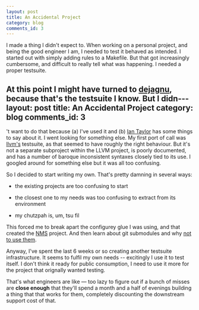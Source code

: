 ```yaml
---
layout: post
title: An Accidental Project
category: blog
comments_id: 3
---
```


I made a thing I didn't expect to.  When working on a personal
project, and being the good engineer I am, I needed to test it behaved
as intended.  I started out with simply adding rules to a Makefile.
But that got increasingly cumbersome, and difficult to really tell
what was happening.  I needed a proper testsuite.

At this point I might have turned to
[dejagnu](https://www.gnu.org/software/dejagnu/), because that's the
testsuite I know.  But I didn---
layout: post
title: An Accidental Project
category: blog
comments_id: 3
---
't want to do that because (a) I've used
it and (b) [Ian Taylor](https://www.airs.com/blog/archives/499) has
some things to say about it.  I went looking for something else.  My
first port of call was [llvm's](http://llvm.org/) testsuite, as that
seemed to have roughly the right behaviour.  But it's not a separate
subproject within the LLVM project, is poorly documented, and has a
number of baroque inconsistent syntaxes closely tied to its use.  I
googled around for something else but it was all too confusing.

So I decided to start writing my own.  That's pretty damning in several ways:

* the existing projects are too confusing to start

* the closest one to my needs was too confusing to extract from its
  environment

* my chutzpah is, um, tsu fil

This forced me to break apart the configurey glue I was using, and that
created the [NMS](https://github.com/urnathan/nms) project.  And then
learn about git submodules and why [not to use
them](https://urnathan.github.io/blog/2020/04/18/git-submodules.html).

Anyway, I've spent the last 6 weeks or so creating another testsuite
infrastructure.  It seems to fulfil my own needs -- excitingly I use
it to test itself.  I don't think it ready for public consumption, I
need to use it more for the project that orignally wanted testing.

That's what engineers are like &mdash; too lazy to figure out if a bunch of
misses are __close enough__ that they'll spend a month and a half of
evenings building a thing that that works for them, completely
discounting the downstream support cost of that.